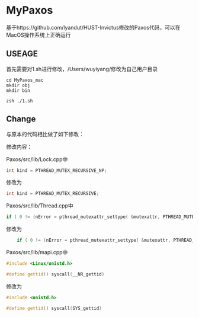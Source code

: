 # MyPaxos

基于https://github.com/lyandut/HUST-Invictus修改的Paxos代码，可以在MacOS操作系统上正确运行

## USEAGE

首先需要对1.sh进行修改，/Users/wuyiyang/修改为自己用户目录

```shell
cd MyPaxos_mac
mkdir obj
mkdir bin

zsh ./1.sh
```

## Change

与原本的代码相比做了如下修改：

修改内容：

Paxos/src/lib/Lock.cpp中

```C++
int kind = PTHREAD_MUTEX_RECURSIVE_NP;
```

修改为

```C++
int kind = PTHREAD_MUTEX_RECURSIVE;
```

Paxos/src/lib/Thread.cpp中

```C++
if ( 0 != (nError = pthread_mutexattr_settype( &mutexattr, PTHREAD_MUTEX_TIMED_NP )) ) return ;
```

修改为

```C++
	if ( 0 != (nError = pthread_mutexattr_settype( &mutexattr, PTHREAD_MUTEX_NORMAL )) ) return ;
```

Paxos/src/lib/mapi.cpp中

```C++
#include <Linux/unistd.h>

#define gettid() syscall(__NR_gettid)
```

修改为

```C++
#include <unistd.h>

#define gettid() syscall(SYS_gettid)
```









